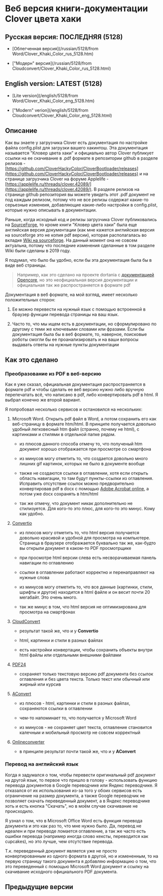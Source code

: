 # Веб версия книги-документации Clover цвета хаки

## Русская версия: ПОСЛЕДНЯЯ (5128)

- [Облегченная версия](/russian/5128/from Word/Clover_Khaki_Color_rus_5128.htm)

- ["Модерн" версия](/russian/5128/from Cloudconvert/Clover_Khaki_Color_rus_5128.html)

## English version: LATEST (5128)

- [Lite version](/english/5128/from Word/Clover_Khaki_Color_eng_5128.htm)

- ["Modern" verion](/english/5128/from Cloudconvert/Clover_Khaki_Color_eng_5128.html)

## Описание

Как вы знаете у загрузчика Clover есть документация по настройке файла config.plist для загрузки вашего хакинтош. Эта документация называется "Кловер цвета хаки" и официально автор Clover публикует ссылки на ее скачивание в .pdf формате в репозитории github в разделе релизов - [https://github.com/CloverHackyColor/CloverBootloader/releases](https://github.com/CloverHackyColor/CloverBootloader/releases) и на странице загрузчика Clover на форуме Applelife - [https://applelife.ru/threads/clover.42089/](https://applelife.ru/threads/clover.42089/). В разделе релизов на странице github репозитория вы можете увидеть этот .pdf документ не под каждым релизом, потому что не все релизы содержат какие-то серьезные изменеия, добавляющие какие-либо настройки в config.plist, которые нужно описывать в документации.

Раньше, когда исходный код и релизы загрузчика Clover публиковались на [SourceForge](https://sourceforge.net/projects/cloverefiboot/), то кроме книги "Кловер цвета хаки" была еще английская версия документации (как мне кажется английская версия на sourceforge это не копия pdf версии), которая располагалась во вкладке [Wiki на sourceforge](https://sourceforge.net/p/cloverefiboot/wiki/Home/). На данный момент она не совсем актуальна, потому что последние изменения сделанные в том разделе Wiki были сделаны в 2019 году.

Я подумал, что было бы удобно, если бы эта документация была бы в виде веб страницы.

> Например, как это сделано на проекте dortania с [документацией Opencore](https://dortania.github.io/docs/release/Configuration.html), но это неофициальная версия документации и официальная так же распространяется в формате pdf

Документация в веб формате, на мой взгляд, имеет несколько положительных сторон:

1. Ее можно перевести на нужный язык с помощью встроенной в браузер функции перевода страницы на ваш язык.

2. Часто то, что мы ищем есть в документации, но сформулировано по другому с теми же ключевыми словами или фразами. Если бы документация была бы в веб формате, то, наверное, поисковые роботы смогли бы ее проанализировать и на ваши вопросы выдавать ответы на нужные пункты документации

## Как это сделано

### Преобразование из PDF в веб-версию

Как я уже сказал, официальная документация распространяется в формате pdf и чтобы сделать ее веб версию нужно либо вручную перепечатать всё, что написано в pdf, либо конвертировать pdf в html. Я выбрал конечно же второй вариант.

Я попробовал несколько сервисов и остановился на нескольких:

1. Microsoft Word. Открыть pdf файл в Word, а потом сохранить его как веб-страницу в формате htm/html. В принципе получается довольно удобный легковесный htm файл (странно, почему не html), с картинками и стилями в отдельной папке рядом.

    - из плюсов данного способа отмечу то, что полученый htm документ хорошо отображается при просмотре со смартфона

    - из минусов могу отметить то, что создается довольно много лишних gif картинок, которых не было в документе вообще

    - также не создаются ссылки в оглавлении, хотя если открыть область навигации, то там будут пункты-ссылки из оглавления. Исправить отсутствие ссылок можно предворительно конвертировав pdf в docx с помощью [Adobe Acrobat online](https://www.adobe.com/ru/acrobat/online/pdf-to-word.html), а потом уже docx сохранять в htm/html

    - так же отмечу, что документ никак дополнительно не стилизуется. Для кого-то это плюс, для кого-то это минус. Кому как удобно.

2. [Convertio](https://convertio.co/pdf-html/)

    - из плюсов могу отметить то, что html версия получается довольно красивой и удобной для просмотра на компьютере. Страница в браузере отображается буквально так же, как-будто вы открыли документ в каком-то PDF просмотрщике

    - при просмотре html версии слева есть несворачиваемая панель навигации по оглавлению

    - ссылки в оглавлении работают корректно и перенаправляют на нужные слова

    - из минусов могу отметить то, что все данные (картинки, стили, шрифты и другое) находится в html файле и он весит почти 20 мегабайт. Это очень много.

    - так же минус в том, что html версия не оптимизирована для просмотра на смартфонах

3. [CloudConvert](https://cloudconvert.com/pdf-to-html)

    - результат такой же, что и у **Convertio**

    - html, картинки и стили в разных файлах

    - есть настройки конвертации, чтобы сохранить объекты внутри html файлы или отдельными внешними файлами

4. [PDF24](https://tools.pdf24.org/)

    - сохраняет только текстовую версию pdf документа без ссылок оглавления и без цвета текста. Только текст или обычный или жирный или курсив

5. [AConvert](https://www.aconvert.com/pdf/pdf-to-html/)

    - из плюсов - html, картинки и стили в разных файлах, сохраняются ссылки в оглавлении

    - чем-то напоминает то, что получается у Microsoft Word

    - из минусов - не сохраняет цвет текста, оглавление становится калечным и мобильный просмотр не совсем корректный

6. [Onlineconverter](https://www.onlineconverter.com/pdf-to-html)

    - в принципе результат почти такой же, что и у **AConvert**

### Перевод на английский язык

Когда я задумался о том, чтобы перевести оригинальный pdf документ на другой язык, то первое что пришло в голову - использовать функцию перевода документов в Google переводчике или Яндекс переводчике. Я отказался от их использования из-за того у обоих сервисов есть ограничение на размер документа, а также Google переводчик не позволяет скачать переведенный документ, а в Яндекс переводчике хоть и есть кнопка "Скачать", но в моём случае скачивание не происходило.

Я узнал о том, что в Microsoft Office Word есть функция перевода документа и это как раз то, что мне нужно было. Да, перевод не идеален и при переводе ломается оглавление, а так же часто есть ошибки перевода (например иногда слово кексты, переводится как cupcakes), но это лучше, чем отсутствие перевода.

Т.к. переведенный документ является уже не просто конвертированным из одного формата в другой, но и измененным, то на первую страницу такого документа я добавляю информацию о том, что это переведенный с помощью Microsoft Word документ и ссылку на скачивание исходного официального PDF документа.

## Предыдущие версии